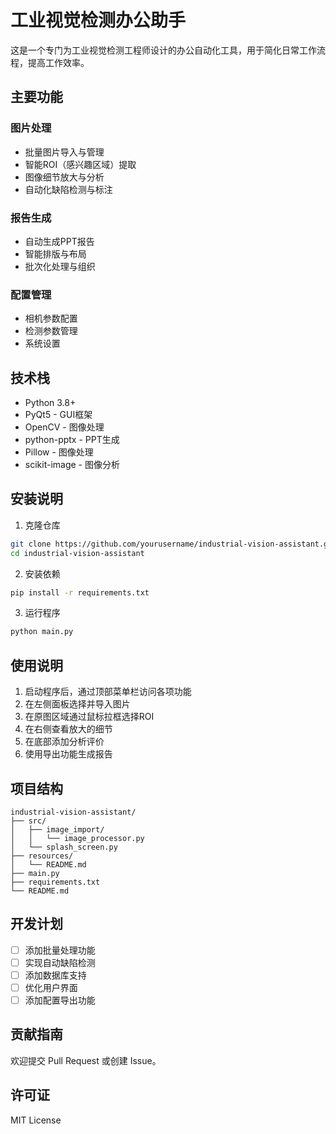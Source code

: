 # 工业视觉检测办公助手

这是一个专门为工业视觉检测工程师设计的办公自动化工具，用于简化日常工作流程，提高工作效率。

## 主要功能

### 图片处理
- 批量图片导入与管理
- 智能ROI（感兴趣区域）提取
- 图像细节放大与分析
- 自动化缺陷检测与标注

### 报告生成
- 自动生成PPT报告
- 智能排版与布局
- 批次化处理与组织

### 配置管理
- 相机参数配置
- 检测参数管理
- 系统设置

## 技术栈

- Python 3.8+
- PyQt5 - GUI框架
- OpenCV - 图像处理
- python-pptx - PPT生成
- Pillow - 图像处理
- scikit-image - 图像分析

## 安装说明

1. 克隆仓库
```bash
git clone https://github.com/yourusername/industrial-vision-assistant.git
cd industrial-vision-assistant
```

2. 安装依赖
```bash
pip install -r requirements.txt
```

3. 运行程序
```bash
python main.py
```

## 使用说明

1. 启动程序后，通过顶部菜单栏访问各项功能
2. 在左侧面板选择并导入图片
3. 在原图区域通过鼠标拉框选择ROI
4. 在右侧查看放大的细节
5. 在底部添加分析评价
6. 使用导出功能生成报告

## 项目结构

```
industrial-vision-assistant/
├── src/
│   ├── image_import/
│   │   └── image_processor.py
│   └── splash_screen.py
├── resources/
│   └── README.md
├── main.py
├── requirements.txt
└── README.md
```

## 开发计划

- [ ] 添加批量处理功能
- [ ] 实现自动缺陷检测
- [ ] 添加数据库支持
- [ ] 优化用户界面
- [ ] 添加配置导出功能

## 贡献指南

欢迎提交 Pull Request 或创建 Issue。

## 许可证

MIT License